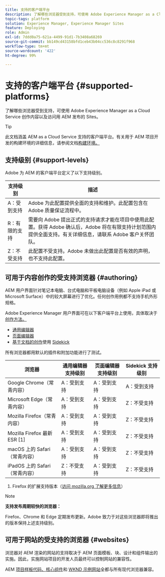 ```yaml
---
title: 支持的客户端平台
description: 了解哪些浏览器受到支持，可使用 Adobe Experience Manager as a Cloud Service 创作内容以及访问用 AEM 发布的 Sites。
topic-tags: platform
solution: Experience Manager, Experience Manager Sites
feature: Deploying
role: Admin
exl-id: 7ddd0a75-621a-4499-91d1-7b3408a68269
source-git-commit: bb149cd43158bfd1ceb43b04cc536c8c8291f968
workflow-type: tm+mt
source-wordcount: '422'
ht-degree: 99%

---
```


# 支持的客户端平台 {#supported-platforms}

了解哪些浏览器受到支持，可使用 Adobe Experience Manager as a Cloud Service 创作内容以及访问用 AEM 发布的 Sites。

>[!TIP]
>
>此文档涵盖 AEM as a Cloud Service 支持的客户端平台。有关用于 AEM 项目开发的构建环境的详细信息，请参阅文档[构建环境。](/help/implementing/cloud-manager/getting-access-to-aem-in-cloud/build-environment-details.md)

## 支持级别 {#support-levels}

Adobe 为 AEM 的客户端平台定义了以下支持级别。

| 支持级别 | 描述 |
|---|---|
| A：受到支持 | Adobe 为此配置提供全面的支持和维护。此配置包含在 Adobe 质量保证流程中。 |
| R：有限的支持 | 需要向 Adobe 提出正式的支持请求才能在项目中使用此配置。获得 Adobe 确认后，Adobe 将在有限支持计划范围内提供全面支持。有关详细信息，请联系 Adobe 客户关怀团队。 |
| Z：不受支持 | 此配置不受支持。Adobe 未做出此配置是否有效的声明，也不支持此配置。 |

## 可用于内容创作的受支持浏览器 {#authoring}

AEM 用户界面针对笔记本电脑、台式电脑和平板电脑设备（例如 Apple iPad 或 Microsoft Surface）中的较大屏幕进行了优化。任何创作用例都不支持手机外形规格。

Adobe Experience Manager 用户界面可在以下客户端平台上使用，具体取决于[创作方法。](/help/edge/overview.md#authoring-method)

* [通用编辑器](/help/sites-cloud/authoring/universal-editor/authoring.md)
* [页面编辑器](/help/sites-cloud/authoring/page-editor/introduction.md)
* [基于文档的创作](https://www.aem.live/docs/aem-authoring)使用 [Sidekick](https://www.aem.live/docs/sidekick)

所有浏览器都用默认的插件和附加功能进行了测试。

| 浏览器 | 通用编辑器支持级别 | 页面编辑器支持级别 | Sidekick 支持级别 |
|---|---|---|---|
| Google Chrome（常青内容） | A：受到支持 | A：受到支持 | A：受到支持 |
| Microsoft Edge（常青内容） | A：受到支持 | A：受到支持 | Z：不受支持 |
| Mozilla Firefox（常青内容） | A：受到支持 | A：受到支持 | Z：不受支持 |
| Mozilla Firefox 最新 ESR [1] | A：受到支持 | A：受到支持 | Z：不受支持 |
| macOS 上的 Safari（常青内容） | A：受到支持 | A：受到支持 | Z：不受支持 |
| iPadOS 上的 Safari（常青内容） | Z：不受支持 | A：受到支持 | Z：不受支持 |

1. Firefox 的扩展支持版本（[访问 mozilla.org 了解更多信息](https://www.mozilla.org/en-US/firefox/enterprise/)）

>[!NOTE]
>
>**支持发布周期较快的浏览器：**
>
>Firefox、Chrome 和 Edge 定期发布更新。Adobe 致力于对这些浏览器即将推出的版本保持上述支持级别。

## 可用于网站的受支持的浏览器 {#websites}

浏览器对 AEM 渲染的网站的支持取决于 AEM 页面模板、块、设计和组件输出的实施。因此，实施网站项目的开发人员最终可以控制网站的兼容性。

AEM [项目样板代码、](https://www.aem.live/developer/ue-tutorial#create-github-project)[核心组件](/help/implementing/developing/components/overview.md#aem-core-components)和 [WKND 示例网站](/help/implementing/developing/introduction/develop-wknd-tutorial.md)全都与所有现代浏览器兼容。
